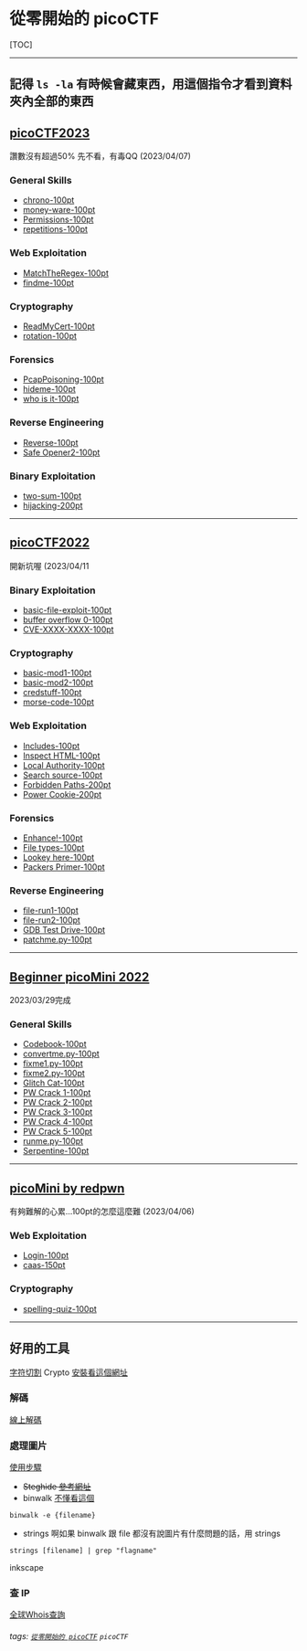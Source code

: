 # 從零開始的 picoCTF
[TOC]

----------------------------------------------------------------------------

## 記得 ```ls -la``` 有時候會藏東西，用這個指令才看到資料夾內全部的東西

## [picoCTF2023](https://play.picoctf.org/practice?originalEvent=72&page=1)

讚數沒有超過50% 先不看，有毒QQ (2023/04/07)

### General Skills
- [chrono-100pt](/Aq1KwKm8ScOjhK6tr_AGRQ?both)
- [money-ware-100pt](/Rj_XJPKSR4GIureej8jofQ?both)
- [Permissions-100pt](/dGmg8Vi0TJ262w-k8jUbbA?both)
- [repetitions-100pt](/4kq0tqzFTg2U2d1rOQUqxw?both)


### Web Exploitation
- [MatchTheRegex-100pt](/RM7lQP1DR2iEC3sE408JOQ?both)
- [findme-100pt](/KtISCxZ6T-aRv7_WmtxscQ?both)

### Cryptography
- [ReadMyCert-100pt](/GxO-p5BTQxqX_0eCnUesIA)
- [rotation-100pt](/xu7UOJrySzmFhsJYpeWPMg?both)

### Forensics
- [PcapPoisoning-100pt](/BIEqiOoBTlKg47bepmWz4A?both)
- [hideme-100pt](/ndljMjYUTK-e0NzV05BI2A)
- [who is it-100pt](/MHQlxF-9SoifemgqchvYjQ?both)

### Reverse Engineering
- [Reverse-100pt](/R4zubXeGSR-DKEiE7_dImQ?both)
- [Safe Opener2-100pt](/KH36Brt2TrioCOKpNPZIyA?both)

### Binary Exploitation
- [two-sum-100pt](/DuYD4ufhSW-nXEk8WL1KXw?both)
- [hijacking-200pt](/3O3l6RGIQIm42UkDWyQ7Rg?both)

----------------------------------------------------------------------------
## [picoCTF2022](https://play.picoctf.org/practice?originalEvent=70&page=1)
開新坑喔 (2023/04/11
### Binary Exploitation
- [basic-file-exploit-100pt](/O2pZFhx1QhWj8QFHD8Eycw?both)
- [buffer overflow 0-100pt](/uqa2wMikRCGisY8rbMZzFw?both)
- [CVE-XXXX-XXXX-100pt](/WNujkM4DSWWBs2bBBY812g?both)

### Cryptography
- [basic-mod1-100pt](/ZTzcpAM3TpyD6Ppx-aWqVw?both)
- [basic-mod2-100pt](/ptziC8e_R8ioFgVBUNW0Lg?both)
- [credstuff-100pt](/3rKQto_OQoaBlF7gNC-xmQ?both)
- [morse-code-100pt](/KyngQdL_Qbu_wFHBxz5PtA?both)

### Web Exploitation
- [Includes-100pt](/yNdXio9RSIuobzW9hbuKxg?both)
- [Inspect HTML-100pt](/wyn1mOV7SnK-1nS30iA4mA?both)
- [Local Authority-100pt](/mSdhDNpfQVOMBLUmACetlw?both)
- [Search source-100pt](/biHGab1OSamUzlTgkAgCmw?both)
- [Forbidden Paths-200pt](/7BQ9ATQXQvKPzI19KA8Dww?both)
- [Power Cookie-200pt](/7h2MzDIzTRGumgIC8RMcew?both)


### Forensics
- [Enhance!-100pt](/5GZMNlboTPyAipu_UKMGHw?both)
- [File types-100pt](/4UZRnyrbRr-tCdKKtC-vWQ?both)
- [Lookey here-100pt](/Vh1CYmDtSNuzDIG6XQCDdQ?both)
- [Packers Primer-100pt](/qoDj6KuZSESO9kMRDbvQvQ?both)

### Reverse Engineering
- [file-run1-100pt](/19NV8pSiQM6J0Tl5crcbow?both)
- [file-run2-100pt](/Mpnfs1ZnQmqTSEYN7JBpXA)
- [GDB Test Drive-100pt](/BeaLn_FtRWGRAfmnDa9_7w?both)
- [patchme.py-100pt](/tEDc2CrsQKCMTXMI6RA_JQ?both)

----------------------------------------------------------------------------
## [Beginner picoMini 2022](https://play.picoctf.org/practice?originalEvent=69&page=1) 
2023/03/29完成
### General Skills
- [Codebook-100pt](/VDQzTvIcQlSObIiSfrFMQQ)
- [convertme.py-100pt](/6iBnLTbBQ3u8seu6pw9IGA?both)
- [fixme1.py-100pt](https://hackmd.io/iS05x-jVSlC6aIyTTTbH-A?both)
- [fixme2.py-100pt](https://hackmd.io/7A2O5g56Qqq1tQmBD-vUbA?both)
- [Glitch Cat-100pt](https://hackmd.io/CWfcD8f2Tzia93iSc8fGOQ?both)
- [PW Crack 1-100pt](https://hackmd.io/m5S4Qx1oR5eC0ZTCdBXqEQ?both)
- [PW Crack 2-100pt](https://hackmd.io/JzdYdFEBQ7Ck7_zE_RIExw?both)
- [PW Crack 3-100pt](https://hackmd.io/6inwqmEbQayrlwLRwUoZPg?both)
- [PW Crack 4-100pt](https://hackmd.io/aXXUYHupTD-nS2rtRl32dw?both)
- [PW Crack 5-100pt](https://hackmd.io/OOs4gU0nQLW4L56e0hYC4g?both)
- [runme.py-100pt](https://hackmd.io/eNeY9LwDRMSg0BaY1BCx_Q?both)
- [Serpentine-100pt](https://hackmd.io/Bd3NznP_ToSs7_Fd7VdFlw)

----------------------------------------------------------------------------
## [picoMini by redpwn](https://play.picoctf.org/practice?originalEvent=67&page=1) 
有夠難解的心累...100pt的怎麼這麼難 (2023/04/06)
### Web Exploitation
- [Login-100pt](/iA1FVV9YQ4uooPxOWYNykQ)
- [caas-150pt](/9L7-gnoBTUeFYuSuck9tLQ?both)


### Cryptography
- [spelling-quiz-100pt](/1BrQkuEVSgeysbTvq2pwUA)


----------------------------------------------------------------------------
## 好用的工具
[字符切割](/N_W7l6T2Qb68N8GkcX7irw)
Crypto
[安裝看這個網址](https://bobbyhadz.com/blog/python-no-module-named-crypto)
### 解碼
[線上解碼](https://the-x.cn/zh-cn/base64)

### 處理圖片
[使用步驟](/uzJvvVlXRjqSiry0qiHMJg)
- ~~Steghide
[參考網址](https://ithelp.ithome.com.tw/articles/10278964)~~
- binwalk 
[不懂看這個](/ndljMjYUTK-e0NzV05BI2A)
```
binwalk -e {filename}
```
- strings
啊如果 binwalk 跟 file 都沒有說圖片有什麼問題的話，用 strings
```
strings [filename] | grep "flagname"
```

inkscape

### 查 IP
[全球Whois查詢](https://www.whois365.com/tw)

###### tags:  [`從零開始的 picoCTF`](https://hackmd.io/-KQeDuzrQMOcFNhwU_5eKA?both=) `picoCTF`